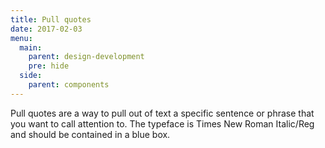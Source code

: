 ```yaml
---
title: Pull quotes
date: 2017-02-03
menu:
  main:
    parent: design-development
    pre: hide
  side:
    parent: components
---
```


Pull quotes are a way to pull out of text a specific sentence or phrase that you want to call attention to. The typeface is Times New Roman Italic/Reg and should be contained in a blue box.
